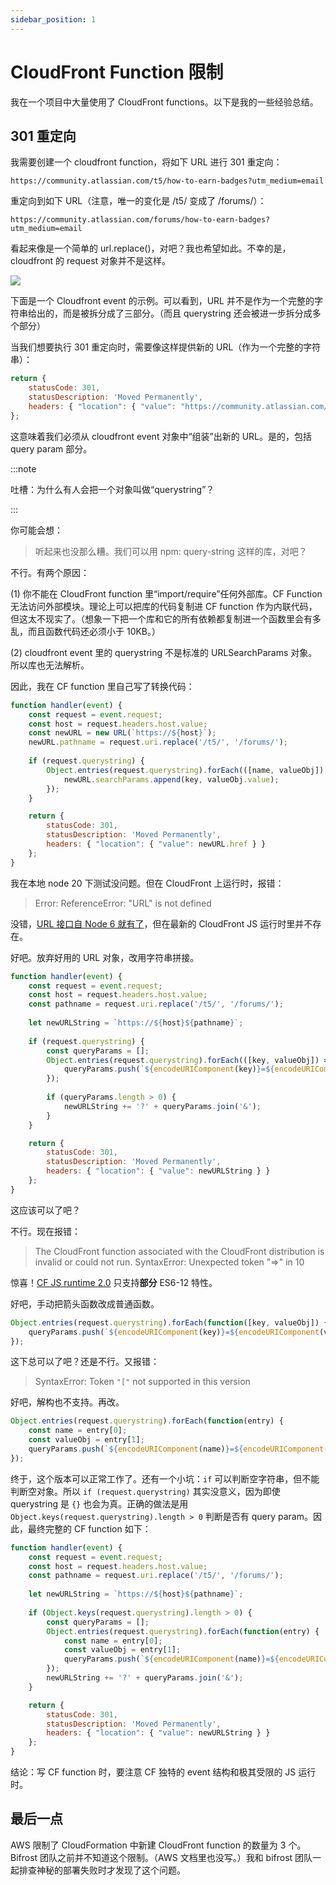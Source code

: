 ```yaml
---
sidebar_position: 1
---
```


# CloudFront Function 限制

我在一个项目中大量使用了 CloudFront functions。以下是我的一些经验总结。

## 301 重定向

我需要创建一个 cloudfront function，将如下 URL 进行 301 重定向：

```
https://community.atlassian.com/t5/how-to-earn-badges?utm_medium=email
```

重定向到如下 URL（注意，唯一的变化是 /t5/ 变成了 /forums/）：

```
https://community.atlassian.com/forums/how-to-earn-badges?utm_medium=email
```

看起来像是一个简单的 url.replace()，对吧？我也希望如此。不幸的是，cloudfront 的 request 对象并不是这样。

![](/img/cloudfront-object.png)

下面是一个 Cloudfront event 的示例。可以看到，URL 并不是作为一个完整的字符串给出的，而是被拆分成了三部分。（而且 querystring 还会被进一步拆分成多个部分）

当我们想要执行 301 重定向时，需要像这样提供新的 URL（作为一个完整的字符串）：

```javascript
return {
    statusCode: 301,
    statusDescription: 'Moved Permanently',
    headers: { "location": { "value": "https://community.atlassian.com/forums/how-to-earn-badges?utm_medium=email" } }
};
```

这意味着我们必须从 cloudfront event 对象中“组装”出新的 URL。是的，包括 query param 部分。

:::note

吐槽：为什么有人会把一个对象叫做“querystring”？

:::

你可能会想：

> 听起来也没那么糟。我们可以用 npm: query-string 这样的库，对吧？

不行。有两个原因：

(1) 你不能在 CloudFront function 里“import/require”任何外部库。CF Function 无法访问外部模块。理论上可以把库的代码复制进 CF function 作为内联代码，但这太不现实了。（想象一下把一个库和它的所有依赖都复制进一个函数里会有多乱，而且函数代码还必须小于 10KB。）

(2) cloudfront event 里的 querystring 不是标准的 URLSearchParams 对象。所以库也无法解析。

因此，我在 CF function 里自己写了转换代码：

```javascript
function handler(event) {
    const request = event.request;
    const host = request.headers.host.value;
    const newURL = new URL(`https://${host}`);
    newURL.pathname = request.uri.replace('/t5/', '/forums/');
  
    if (request.querystring) {
        Object.entries(request.querystring).forEach(([name, valueObj]) => {
            newURL.searchParams.append(key, valueObj.value);
        });
    }

    return {
        statusCode: 301,
        statusDescription: 'Moved Permanently',
        headers: { "location": { "value": newURL.href } }
    };
}
```

我在本地 node 20 下测试没问题。但在 CloudFront 上运行时，报错：

> Error: ReferenceError: "URL" is not defined

没错，[URL 接口自 Node 6 就有了](https://developer.mozilla.org/en-US/docs/Web/API/URL)，但在最新的 CloudFront JS 运行时里并不存在。

好吧。放弃好用的 URL 对象，改用字符串拼接。

```javascript
function handler(event) {
    const request = event.request;
    const host = request.headers.host.value;
    const pathname = request.uri.replace('/t5/', '/forums/');
    
    let newURLString = `https://${host}${pathname}`;
    
    if (request.querystring) {
        const queryParams = [];
        Object.entries(request.querystring).forEach(([key, valueObj]) => {
            queryParams.push(`${encodeURIComponent(key)}=${encodeURIComponent(valueObj.value)}`);
        });
        
        if (queryParams.length > 0) {
            newURLString += '?' + queryParams.join('&');
        }
    }

    return {
        statusCode: 301,
        statusDescription: 'Moved Permanently',
        headers: { "location": { "value": newURLString } }
    };
}
```

这应该可以了吧？

不行。现在报错：

> The CloudFront function associated with the CloudFront distribution is invalid or could not run. SyntaxError: Unexpected token "=>" in 10

惊喜！[CF JS runtime 2.0](https://docs.aws.amazon.com/AmazonCloudFront/latest/DeveloperGuide/functions-javascript-runtime-20.html) 只支持**部分** ES6-12 特性。

好吧，手动把箭头函数改成普通函数。

```javascript
Object.entries(request.querystring).forEach(function([key, valueObj]) {
    queryParams.push(`${encodeURIComponent(key)}=${encodeURIComponent(valueObj.value)}`);
});
```

这下总可以了吧？还是不行。又报错：

> SyntaxError: Token `"["` not supported in this version

好吧，解构也不支持。再改。

```javascript
Object.entries(request.querystring).forEach(function(entry) {
    const name = entry[0];
    const valueObj = entry[1];
    queryParams.push(`${encodeURIComponent(name)}=${encodeURIComponent(valueObj.value)}`);
});
```

终于，这个版本可以正常工作了。还有一个小坑：`if` 可以判断空字符串，但不能判断空对象。所以 `if (request.querystring)` 其实没意义，因为即使 querystring 是 `{}` 也会为真。正确的做法是用 `Object.keys(request.querystring).length > 0` 判断是否有 query param。因此，最终完整的 CF function 如下：

```javascript
function handler(event) {
    const request = event.request;
    const host = request.headers.host.value;
    const pathname = request.uri.replace('/t5/', '/forums/');
    
    let newURLString = `https://${host}${pathname}`;
    
    if (Object.keys(request.querystring).length > 0) {
        const queryParams = [];
        Object.entries(request.querystring).forEach(function(entry) {
            const name = entry[0];
            const valueObj = entry[1];
            queryParams.push(`${encodeURIComponent(name)}=${encodeURIComponent(valueObj.value)}`);
        });
        newURLString += '?' + queryParams.join('&');
    }

    return {
        statusCode: 301,
        statusDescription: 'Moved Permanently',
        headers: { "location": { "value": newURLString } }
    };
}
```

结论：写 CF function 时，要注意 CF 独特的 event 结构和极其受限的 JS 运行时。



## 最后一点

AWS 限制了 CloudFormation 中新建 CloudFront function 的数量为 3 个。Bifrost 团队之前并不知道这个限制。（AWS 文档里也没写。）我和 bifrost 团队一起排查神秘的部署失败时才发现了这个问题。

